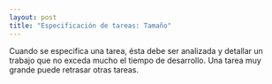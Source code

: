 ```yaml
---
layout: post
title: "Especificación de tareas: Tamaño"
---
```

Cuando se especifica una tarea, ésta debe ser analizada y detallar un trabajo que no exceda mucho el tiempo de desarrollo. Una tarea muy grande puede retrasar otras tareas.  